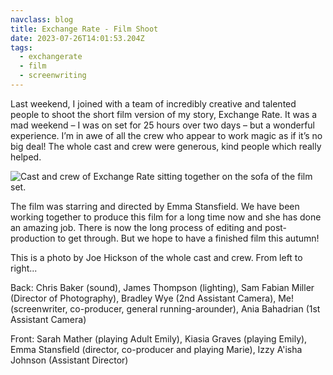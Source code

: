 ```yaml
---
navclass: blog
title: Exchange Rate - Film Shoot
date: 2023-07-26T14:01:53.204Z
tags:
  - exchangerate
  - film
  - screenwriting
---
```

Last weekend, I joined with a team of incredibly creative and talented people to shoot the short film version of my story, Exchange Rate. It was a mad weekend – I was on set for 25 hours over two days – but a wonderful experience. I’m in awe of all the crew who appear to work magic as if it’s no big deal! The whole cast and crew were generous, kind people which really helped.

![Cast and crew of Exchange Rate sitting together on the sofa of the film set.](/uploads/img_4183.jpg)

The film was starring and directed by Emma Stansfield. We have been working together to produce this film for a long time now and she has done an amazing job. There is now the long process of editing and post-production to get through. But we hope to have a finished film this autumn!

T﻿his is a photo by Joe Hickson of the whole cast and crew. From left to right...

B﻿ack: Chris Baker (sound), James Thompson (lighting), Sam Fabian Miller (Director of Photography), Bradley Wye (2nd Assistant Camera), Me! (screenwriter, co-producer, general running-arounder), Ania Bahadrian (1st Assistant Camera)

F﻿ront: Sarah Mather (playing Adult Emily), Kiasia Graves (playing Emily), Emma Stansfield (director, co-producer and playing Marie), Izzy A'isha Johnson (Assistant Director)